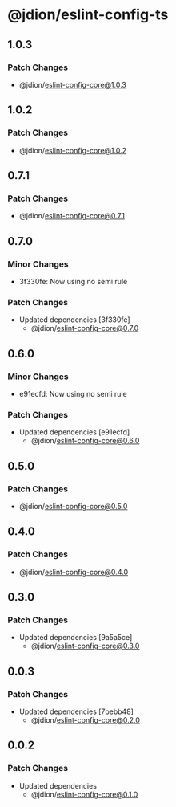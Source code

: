 # @jdion/eslint-config-ts

## 1.0.3

### Patch Changes

- @jdion/eslint-config-core@1.0.3

## 1.0.2

### Patch Changes

- @jdion/eslint-config-core@1.0.2

## 0.7.1

### Patch Changes

- @jdion/eslint-config-core@0.7.1

## 0.7.0

### Minor Changes

- 3f330fe: Now using no semi rule

### Patch Changes

- Updated dependencies [3f330fe]
  - @jdion/eslint-config-core@0.7.0

## 0.6.0

### Minor Changes

- e91ecfd: Now using no semi rule

### Patch Changes

- Updated dependencies [e91ecfd]
  - @jdion/eslint-config-core@0.6.0

## 0.5.0

### Patch Changes

- @jdion/eslint-config-core@0.5.0

## 0.4.0

### Patch Changes

- @jdion/eslint-config-core@0.4.0

## 0.3.0

### Patch Changes

- Updated dependencies [9a5a5ce]
  - @jdion/eslint-config-core@0.3.0

## 0.0.3

### Patch Changes

- Updated dependencies [7bebb48]
  - @jdion/eslint-config-core@0.2.0

## 0.0.2

### Patch Changes

- Updated dependencies
  - @jdion/eslint-config-core@0.1.0
